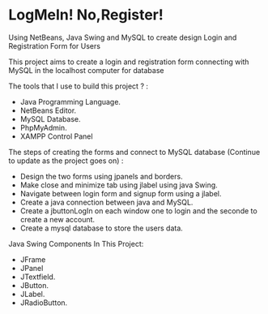 # LogMeIn! No,Register!
Using NetBeans, Java Swing and MySQL to create design Login and Registration Form for Users

This project aims to create a login and registration form connecting with MySQL in the localhost computer for database

The tools that I use to build this project ? :
- Java Programming Language.
- NetBeans Editor.
- MySQL Database.
- PhpMyAdmin.
- XAMPP Control Panel

The steps of creating the forms and connect to MySQL database (Continue to update as the project goes on) :
- Design the two forms using jpanels and borders.
- Make close and minimize tab using jlabel using java Swing.
- Navigate between login form and signup form using a jlabel.
- Create a java connection between java and MySQL.
- Create a jbuttonLogIn on each window one to login and the seconde to create a new account.
- Create a mysql database to store the users data.


Java Swing Components In This Project:
- JFrame
- JPanel
- JTextfield.
- JButton.
- JLabel.
- JRadioButton.
